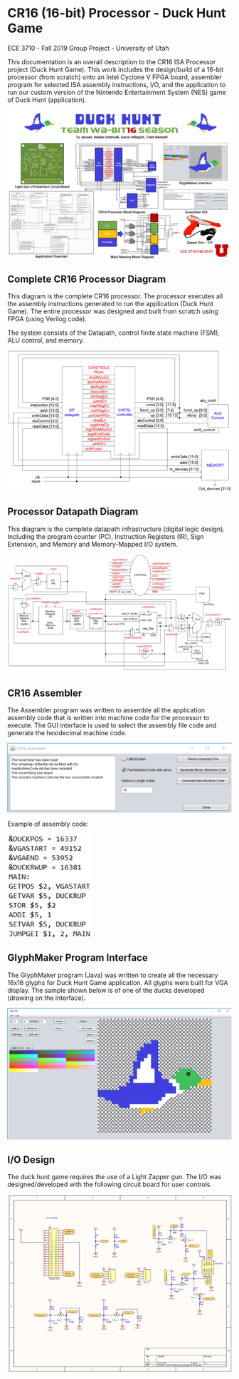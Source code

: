 # CR16 (16-bit) Processor - Duck Hunt Game

ECE 3710 - Fall 2019 Group Project - University of Utah

This documentation is an overall description to the CR16 ISA Processor project (Duck Hunt Game). This work includes the design/build of a 16-bit processor (from scratch) onto an Intel Cyclone V FPGA board, assembler program for selected ISA assembly instructions, I/O, and the application to run our custom version of the Nintendo Entertainment System (NES) game of Duck Hunt (application).

![Image description](images/duckHunt_poster.png)

## Complete CR16 Processor Diagram

This diagram is the complete CR16 processor. The processor executes all the assembly instructions generated to run the application (Duck Hunt Game). The entire processor was designed and built from scratch using FPGA (using Verilog code).

The system consists of the Datapath, control finite state machine (FSM), ALU control, and memory.

![Image description](images/completeProcessor.png)

## Processor Datapath Diagram

This diagram is the complete datapath infrastructure (digital logic design). Including the program counter (PC), Instruction Registers (IR), Sign Extension, and Memory and Memory-Mapped I/O system.

![Image description](images/datapath.png)

## CR16 Assembler

The Assembler program was written to assemble all the application assembly code that is written into machine code for the processor to execute. The GUI interface is used to select the assembly file code and generate the hexidecimal machine code.

![Image description](images/Assembler.png)

Example of assembly code:

![Image description](images/assembly_code.png)

## GlyphMaker Program Interface

The GlyphMaker program (Java) was written to create all the necessary 16x16 glyphs for Duck Hunt Game application. All glyphs were built for VGA display. The sample shown below is of one of the ducks developed (drawing on the interface).

![Image description](images/GlyphMaker.png)

## I/O Design

The duck hunt game requires the use of a Light Zapper gun. The I/O was designed/developed with the following circuit board for user controls.

![Image description](images/schematic.png)

<!-- ## Simple example of duck flying across the screen (early version)

![Image description](https://media.giphy.com/media/JRgi8TGRKzAVoBXVQe/giphy.gif) -->
